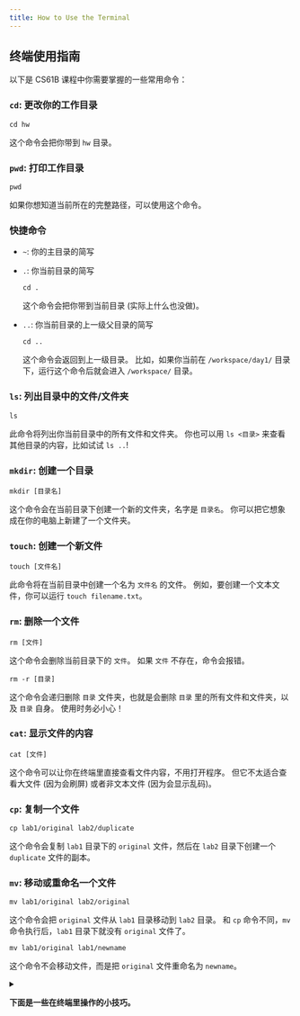 ```yaml
---
title: How to Use the Terminal
---
```


## 终端使用指南

以下是 CS61B 课程中你需要掌握的一些常用命令：

### `cd`: 更改你的工作目录

  ```shell 
  cd hw 
  ```                                                                                                       

这个命令会把你带到 `hw` 目录。

### `pwd`: 打印工作目录

  ```shell                                                                                                  
  pwd 
  ```                                                                                                       

  如果你想知道当前所在的完整路径，可以使用这个命令。

### 快捷命令

- `~`: 你的主目录的简写

- `.`: 你当前目录的简写

  ```shell                                                                                                  
  cd .       
  ```                                                                                                       

  这个命令会把你带到当前目录 (实际上什么也没做)。

- `..`: 你当前目录的上一级父目录的简写

  ```shell                                                                                                  
  cd ..
  ```                                                                                                       

  这个命令会返回到上一级目录。 比如，如果你当前在 `/workspace/day1/` 目录下，运行这个命令后就会进入 `/workspace/` 目录。

### `ls`: 列出目录中的文件/文件夹

  ```shell                                                                                                  
  ls
  ```                                                                                                       

  此命令将列出你当前目录中的所有文件和文件夹。 你也可以用 `ls <目录>` 来查看其他目录的内容，比如试试 `ls ..`!

### `mkdir`: 创建一个目录

  ```shell                                                                                                  
  mkdir [目录名]
  ```                                                                                                       

  这个命令会在当前目录下创建一个新的文件夹，名字是 `目录名`。 你可以把它想象成在你的电脑上新建了一个文件夹。

### `touch`: 创建一个新文件

  ```shell                                                                                                  
  touch [文件名]
  ```                                                                                                       

  此命令将在当前目录中创建一个名为 `文件名` 的文件。 例如，要创建一个文本文件，你可以运行 `touch filename.txt`。

### `rm`: 删除一个文件

  ```shell                                                                                                  
  rm [文件]
  ```                                                                                                       

  这个命令会删除当前目录下的 `文件`。 如果 `文件` 不存在，命令会报错。

  ```shell                                                                                                  
  rm -r [目录]
  ```                                                                                                       

  这个命令会递归删除 `目录` 文件夹，也就是会删除 `目录` 里的所有文件和文件夹，以及 `目录` 自身。 使用时务必小心！

### `cat`: 显示文件的内容

  ```shell                                                                                                  
  cat [文件]
  ```                                                                                                       

  这个命令可以让你在终端里直接查看文件内容，不用打开程序。 但它不太适合查看大文件 (因为会刷屏) 或者非文本文件 (因为会显示乱码)。

### `cp`: 复制一个文件

  ```shell                                                                                                  
  cp lab1/original lab2/duplicate
  ```                                                                                                       

  这个命令会复制 `lab1` 目录下的 `original` 文件，然后在 `lab2` 目录下创建一个 `duplicate` 文件的副本。

### `mv`: 移动或重命名一个文件

  ```shell                                                                                                  
  mv lab1/original lab2/original
  ```                                                                                                       

  这个命令会把 `original` 文件从 `lab1` 目录移动到 `lab2` 目录。 和 `cp` 命令不同，`mv` 命令执行后，`lab1` 目录下就没有 `original` 文件了。

  ```shell                                                                                                  
  mv lab1/original lab1/newname
  ```                                                                                                       

  这个命令不会移动文件，而是把 `original` 文件重命名为 `newname`。

<details markdown="block">                                                                                  
<summary markdown="block">                                                                                  

**下面是一些在终端里操作的小技巧。**

</summary>                                                                                                  

- 你可以用 Tab 键来自动补全文件名和目录名。 比如，当你输入了一个不完整的文件名 (这个文件必须已经存在), 按下 Tab 键就可以自动补全，或者显示可能的选项。
- 你可以复制粘贴内容到终端里。 在 Mac 上很简单，Windows 上需要右键点击来复制和粘贴。
- 如果你想重复使用之前的命令，可以按键盘上的向上箭头键来查找。 如果按过头了，可以用向下箭头键返回。 这样可以节省重复输入的时间。
- 你可以同时打开多个终端窗口。 如果你同时运行多个需要用到终端的任务，这样做可以提高效率。

</details>
